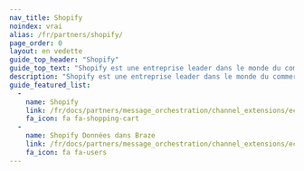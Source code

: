 ```yaml
---
nav_title: Shopify
noindex: vrai
alias: /fr/partners/shopify/
page_order: 0
layout: en vedette
guide_top_header: "Shopify"
guide_top_text: "Shopify est une entreprise leader dans le monde du commerce et fournit des outils de confiance pour démarrer, croître, commercialiser et gérer une entreprise de détail de toute taille. Shopify rend le commerce meilleur pour tout le monde avec une plate-forme et des services conçus pour la fiabilité tout en offrant aux consommateurs une meilleure expérience de magasinage partout dans le monde."
description: "Shopify est une entreprise leader dans le monde du commerce et fournit des outils de confiance pour démarrer, croître, commercialiser et gérer une entreprise de détail de toute taille. Shopify rend le commerce meilleur pour tout le monde avec une plate-forme et des services conçus pour la fiabilité tout en offrant aux consommateurs une meilleure expérience de magasinage partout dans le monde."
guide_featured_list:
  - 
    name: Shopify
    link: /fr/docs/partners/message_orchestration/channel_extensions/ecommerce/shopify/shopify/
    fa_icon: fa fa-shopping-cart
  - 
    name: Shopify Données dans Braze
    link: /fr/docs/partners/message_orchestration/channel_extensions/ecommerce/shopify/use_cases/
    fa_icon: fa fa-users
---
```


<br> 